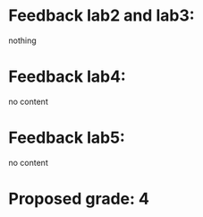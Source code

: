# Feedback lab2 and lab3:
nothing

# Feedback lab4:

no content

# Feedback lab5:

no content

# Proposed grade: 4
